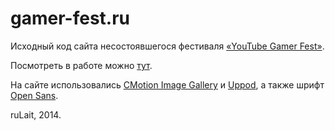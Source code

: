 gamer-fest.ru
========
Исходный код сайта несостоявшегося фестиваля [«YouTube Gamer Fest»](https://vk.com/youtubegamerfest).

Посмотреть в работе можно [тут](https://rulait.github.io/gamer-fest-sources/).

На сайте использовались [CMotion Image Gallery](http://www.dynamicdrive.com/dynamicindex4/cmotiongallery.htm) и [Uppod](http://uppod.ru), а также шрифт [Open Sans](https://www.google.com/fonts/specimen/Open+Sans).

ruLait, 2014.
